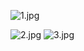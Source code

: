![1.jpg](https://i.loli.net/2019/06/02/5cf3d5d45cf7347564.jpg)

![2.jpg](https://i.loli.net/2019/06/02/5cf3d5d69177741640.jpg)
![3.jpg](https://i.loli.net/2019/06/02/5cf3d5d6802ff97127.jpg)
